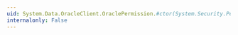 ```yaml
---
uid: System.Data.OracleClient.OraclePermission.#ctor(System.Security.Permissions.PermissionState)
internalonly: False
---
```

